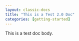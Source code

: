 ```yaml
---
layout: classic-docs
title: "This is a Test 2.0 Doc"
categories: [getting-started]
---
```


This is a test doc body.
